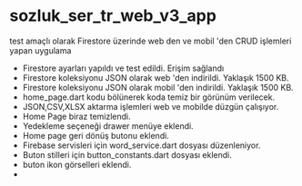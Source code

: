 # sozluk_ser_tr_web_v3_app

test amaçlı olarak Firestore üzerinde web den ve mobil 'den CRUD işlemleri yapan uygulama
- Firestore ayarları yapıldı ve test edildi. Erişim sağlandı
- Firestore koleksiyonu JSON olarak web 'den indirildi. Yaklaşık 1500 KB.
- Firestore koleksiyonu JSON olarak mobil 'den indirildi. Yaklaşık 1500 KB.
- home_page.dart kodu bölünerek koda temiz bir görünüm verilecek.
- JSON,CSV,XLSX aktarma işlemleri web ve mobilde düzgün çalışıyor.
- Home Page biraz temizlendi.
- Yedekleme seçeneği drawer menüye eklendi.
- Home page geri dönüş butonu eklendi.
- Firebase servisleri için word_service.dart dosyası düzenleniyor.
- Buton stilleri için button_constants.dart dosyası eklendi.
- buton ikon görselleri eklendi.
- 